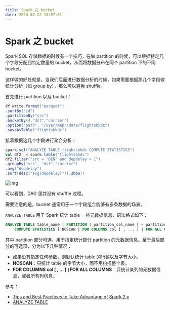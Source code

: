 ```yaml
---
title: Spark 之 bucket
date: 2020-07-22 10:57:01
---
```

# Spark 之 bucket

Spark SQL 存储数据的时候有一个技巧，在做 partition 的时候，可以根据特定几个字段分配到特定数量的 bucket，从而将数据分布在同个 partition 下的不同 bucket。

这样做的好处就是，当我们后面进行数据分析的时候，如果需要根据那几个字段做统计分析（如 group by），那么可以避免 shuffle。

首先进行 partition 以及 bucket：

```scala
df.write.format("parquet")
.sortBy("id")
.partitionBy("src")
.bucketBy(4,"dst","carrier")
.option("path", "/user/mapr/data/flightsbkdc")
.saveAsTable("flightsbkdc")
```

接着根据这几个字段进行聚合分析：

```scala
spark.sql("ANALYZE TABLE flightsbkdc COMPUTE STATISTICS")
val df2  = spark.table("flightsbkdc")
df2.filter("src = 'DEN' and depdelay > 1")
.groupBy("src", "dst","carrier")
.avg("depdelay")
.sort(desc("avg(depdelay)")).show()
```

![img](https://gitee.com/zhxuankun/Image/raw/master/ARTS_Tips/20210421152416.png)

可以看到，DAG 里并没有 shuffle 过程。

需要注意的是，bucket 通常用于一个字段组合能够有多条数据的场景。

`ANALYZE TABLE` 用于 Spark 统计 table 一些元数据信息，语法格式如下：

```sql
ANALYZE TABLE table_name [ PARTITION ( partition_col_name [ = partition_col_val ] [ , ... ] ) ]
    COMPUTE STATISTICS [ NOSCAN | FOR COLUMNS col [ , ... ] | FOR ALL COLUMNS ]
```

其中 partition 部分可选，用于指定统计部分 partition 的元数据信息。至于最后部分的可选项，分为以下几种情况：

* 如果没有指定任何参数，则默认统计 table 的行数以及字节大小。
* **NOSCAN**：只统计 table 的字节大小，而不用扫描整个表。
* **FOR COLUMNS col \[ , ... \] `|`FOR ALL COLUMNS**：只统计某列的元数据信息，或者所有列信息。

参考：

* [Tips and Best Practices to Take Advantage of Spark 2.x](https://mapr.com/blog/tips-and-best-practices-to-take-advantage-of-spark-2-x/)
* [ANALYZE TABLE](https://spark.apache.org/docs/3.0.0-preview/sql-ref-syntax-aux-analyze-table.html)

